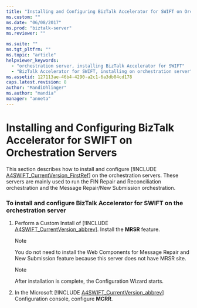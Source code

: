 ```yaml
---
title: "Installing and Configuring BizTalk Accelerator for SWIFT on Orchestration Servers | Microsoft Docs"
ms.custom: ""
ms.date: "06/08/2017"
ms.prod: "biztalk-server"
ms.reviewer: ""

ms.suite: ""
ms.tgt_pltfrm: ""
ms.topic: "article"
helpviewer_keywords: 
  - "orchestration server, installing BizTalk Accelerator for SWIFT"
  - "BizTalk Accelerator for SWIFT, installing on orchestration server"
ms.assetid: 127113ae-46b4-4290-a2c1-6a3db04cd178
caps.latest.revision: 8
author: "MandiOhlinger"
ms.author: "mandia"
manager: "anneta"
---
```

# Installing and Configuring BizTalk Accelerator for SWIFT on Orchestration Servers
This section describes how to install and configure [!INCLUDE [A4SWIFT_CurrentVersion_FirstRef](../../includes/a4swift-currentversion-firstref-md.md)] on the orchestration servers. These servers are mainly used to run the FIN Repair and Reconciliation orchestration and the Message Repair/New Submission orchestration.  

### To install and configure BizTalk Accelerator for SWIFT on the orchestration server  

1. Perform a Custom Install of [!INCLUDE [A4SWIFT_CurrentVersion_abbrev](../../includes/a4swift-currentversion-abbrev-md.md)]. Install the <strong>MRSR</strong> feature.  

   > [!NOTE]
   >  You do not need to install the Web Components for Message Repair and New Submission feature because this server does not have MRSR site.  

   > [!NOTE]
   >  After installation is complete, the Configuration Wizard starts.  

2. In the Microsoft [!INCLUDE [A4SWIFT_CurrentVersion_abbrev](../../includes/a4swift-currentversion-abbrev-md.md)] Configuration console, configure <strong>MCRR</strong>.
